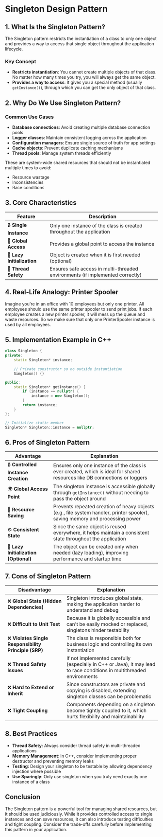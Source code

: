 # Singleton Design Pattern

## 1. What Is the Singleton Pattern?

The Singleton pattern restricts the instantiation of a class to only one object and provides a way to access that single object throughout the application lifecycle.

### Key Concept
- **Restricts instantiation**: You cannot create multiple objects of that class. No matter how many times you try, you will always get the same object.
- **Provides a way to access**: It gives you a special method (usually `getInstance()`), through which you can get the only object of that class.

## 2. Why Do We Use Singleton Pattern?

### Common Use Cases
- **Database connections**: Avoid creating multiple database connection pools
- **Logger classes**: Maintain consistent logging across the application
- **Configuration managers**: Ensure single source of truth for app settings
- **Cache objects**: Prevent duplicate caching mechanisms
- **Thread pools**: Manage system threads efficiently

These are system-wide shared resources that should not be instantiated multiple times to avoid:
- Resource wastage
- Inconsistencies
- Race conditions

## 3. Core Characteristics

| Feature | Description |
|---------|-------------|
| 🔒 **Single Instance** | Only one instance of the class is created throughout the application |
| 🔗 **Global Access** | Provides a global point to access the instance |
| 🔁 **Lazy Initialization** | Object is created when it is first needed (optional) |
| 🔐 **Thread Safety** | Ensures safe access in multi-threaded environments (if implemented correctly) |

## 4. Real-Life Analogy: Printer Spooler

Imagine you're in an office with 10 employees but only one printer. All employees should use the same printer spooler to send print jobs. If each employee creates a new printer spooler, it will mess up the queue and waste resources. So we make sure that only one PrinterSpooler instance is used by all employees.

## 5. Implementation Example in C++

```cpp
class Singleton {
private:
    static Singleton* instance;
    
    // Private constructor so no outside instantiation
    Singleton() {}

public:
    static Singleton* getInstance() {
        if (instance == nullptr) {
            instance = new Singleton();
        }
        return instance;
    }
};

// Initialize static member
Singleton* Singleton::instance = nullptr;
```

## 6. Pros of Singleton Pattern

| Advantage | Explanation |
|-----------|-------------|
| 🔒 **Controlled Instance Creation** | Ensures only one instance of the class is ever created, which is ideal for shared resources like DB connections or loggers |
| 🌍 **Global Access Point** | The singleton instance is accessible globally through `getInstance()` without needing to pass the object around |
| 💾 **Resource Saving** | Prevents repeated creation of heavy objects (e.g., file system handler, printer spooler), saving memory and processing power |
| ⚙️ **Consistent State** | Since the same object is reused everywhere, it helps maintain a consistent state throughout the application |
| 🧪 **Lazy Initialization (Optional)** | The object can be created only when needed (lazy loading), improving performance and startup time |

## 7. Cons of Singleton Pattern

| Disadvantage | Explanation |
|--------------|-------------|
| ❌ **Global State (Hidden Dependencies)** | Singleton introduces global state, making the application harder to understand and debug |
| ❌ **Difficult to Unit Test** | Because it is globally accessible and can't be easily mocked or replaced, singletons hinder testability |
| ❌ **Violates Single Responsibility Principle (SRP)** | The class is responsible both for business logic and controlling its own instantiation |
| ❌ **Thread Safety Issues** | If not implemented carefully (especially in C++ or Java), it may lead to race conditions in multithreaded environments |
| ❌ **Hard to Extend or Inherit** | Since constructors are private and copying is disabled, extending singleton classes can be problematic |
| ❌ **Tight Coupling** | Components depending on a singleton become tightly coupled to it, which hurts flexibility and maintainability |

## 8. Best Practices

- **Thread Safety**: Always consider thread safety in multi-threaded applications
- **Memory Management**: In C++, consider implementing proper destructor and preventing memory leaks
- **Testing**: Design your singleton to be testable by allowing dependency injection where possible
- **Use Sparingly**: Only use singleton when you truly need exactly one instance of a class

## Conclusion

The Singleton pattern is a powerful tool for managing shared resources, but it should be used judiciously. While it provides controlled access to single instances and can save resources, it can also introduce testing difficulties and tight coupling. Consider the trade-offs carefully before implementing this pattern in your application.
